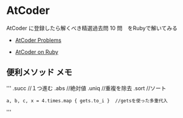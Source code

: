 # AtCoder

AtCoder に登録したら解くべき精選過去問 10 問　をRubyで解いてみる

- [AtCoder Problems](https://kenkoooo.com/atcoder/?user=&rivals=&kind=category)

- [AtCoder on Ruby](https://qiita.com/d_nishiyama85/items/f79e034f6dcd4175cdc1)



## 便利メソッド メモ
'''
    .succ   //１つ進む
    .abs    //絶対値
    .uniq   //重複を除去
    .sort   //ソート

    a, b, c, x = 4.times.map { gets.to_i }  //getsを使った多重代入
'''
